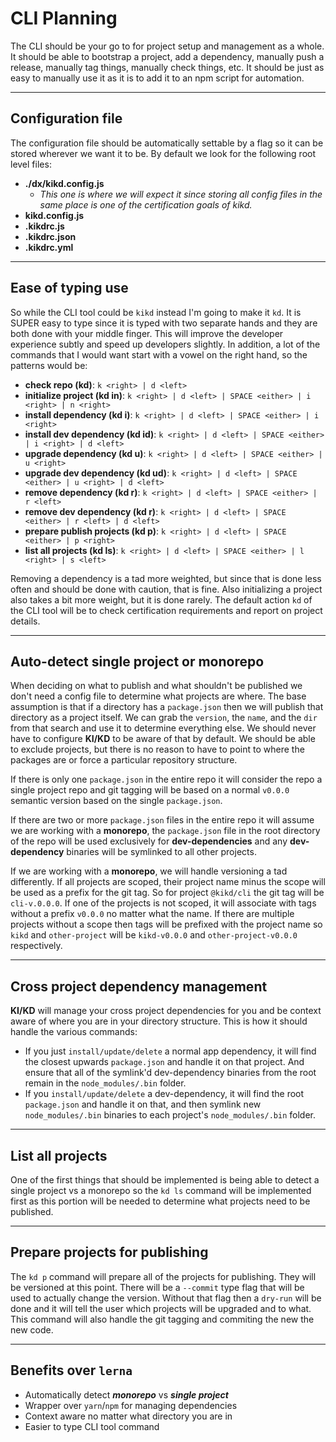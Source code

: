 # CLI Planning

The CLI should be your go to for project setup and management as a whole. It
should be able to bootstrap a project, add a dependency, manually push a
release, manually tag things, manually check things, etc. It should be just as
easy to manually use it as it is to add it to an npm script for automation.

---


## Configuration file

The configuration file should be automatically settable by a flag so it can be
stored wherever we want it to be. By default we look for the following root
level files:

 - **./dx/kikd.config.js**
     - *This one is where we will expect it since storing all config files in
       the same place is one of the certification goals of kikd.*
 - **kikd.config.js**
 - **.kikdrc.js**
 - **.kikdrc.json**
 - **.kikdrc.yml**

---


## Ease of typing use

So while the CLI tool could be `kikd` instead I'm going to make it `kd`. It is
SUPER easy to type since it is typed with two separate hands and they are both
done with your middle finger. This will improve the developer experience subtly
and speed up developers slightly. In addition, a lot of the commands that I
would want start with a vowel on the right hand, so the patterns would be:

 - **check repo (kd)**: `k <right> | d <left>`
 - **initialize project (kd in)**: `k <right> | d <left> | SPACE <either> | i <right> | n <right>`
 - **install dependency (kd i)**: `k <right> | d <left> | SPACE <either> | i <right>`
 - **install dev dependency (kd id)**: `k <right> | d <left> | SPACE <either> | i <right> | d <left>`
 - **upgrade dependency (kd u)**: `k <right> | d <left> | SPACE <either> | u <right>`
 - **upgrade dev dependency (kd ud)**: `k <right> | d <left> | SPACE <either> | u <right> | d <left>`
 - **remove dependency (kd r)**: `k <right> | d <left> | SPACE <either> | r <left>`
 - **remove dev dependency (kd r)**: `k <right> | d <left> | SPACE <either> | r <left> | d <left>`
 - **prepare publish projects (kd p)**: `k <right> | d <left> | SPACE <either> | p <right>`
 - **list all projects (kd ls)**: `k <right> | d <left> | SPACE <either> | l <right> | s <left>`

Removing a dependency is a tad more weighted, but since that is done less often
and should be done with caution, that is fine. Also initializing a project also
takes a bit more weight, but it is done rarely. The default action `kd` of the CLI
tool will be to check certification requirements and report on project details.

---


## Auto-detect single project or monorepo

When deciding on what to publish and what shouldn't be published we don't need a
config file to determine what projects are where. The base assumption is that if
a directory has a `package.json` then we will publish that directory as a
project itself. We can grab the `version`, the `name`, and the `dir` from that
search and use it to determine everything else. We should never have to
configure **KI/KD** to be aware of that by default. We should be able to exclude
projects, but there is no reason to have to point to where the packages are or
force a particular repository structure.

If there is only one `package.json` in the entire repo it will consider the repo
a single project repo and git tagging will be based on a normal `v0.0.0`
semantic version based on the single `package.json`.

If there are two or more `package.json` files in the entire repo it will assume
we are working with a **monorepo**, the `package.json` file in the root directory of
the repo will be used exclusively for **dev-dependencies** and any
**dev-dependency** binaries will be symlinked to all other projects.

If we are working with a **monorepo**, we will handle versioning a tad
differently. If all projects are scoped, their project name minus the scope will
be used as a prefix for the git tag. So for project `@kikd/cli` the git tag will
be `cli-v.0.0.0`. If one of the projects is not scoped, it will associate with
tags without a prefix `v0.0.0` no matter what the name. If there are multiple
projects without a scope then tags will be prefixed with the project name so
`kikd` and `other-project` will be `kikd-v0.0.0` and `other-project-v0.0.0`
respectively.

---


## Cross project dependency management

**KI/KD** will manage your cross project dependencies for you and be context
aware of where you are in your directory structure. This is how it should handle
the various commands:

 - If you just `install/update/delete` a normal app dependency, it will find the
   closest upwards `package.json` and handle it on that project. And ensure that
all of the symlink'd dev-dependency binaries from the root remain in the
`node_modules/.bin` folder.
 - If you `install/update/delete` a dev-dependency, it will find the root
   `package.json` and handle it on that, and then symlink new
`node_modules/.bin` binaries to each project's `node_modules/.bin` folder.

---


## List all projects

One of the first things that should be implemented is being able to detect a
single project vs a monorepo so the `kd ls` command will be implemented first as
this portion will be needed to determine what projects need to be published.

---


## Prepare projects for publishing

The `kd p` command will prepare all of the projects for publishing. They will be
versioned at this point. There will be a `--commit` type flag that will be used
to actually change the version. Without that flag then a `dry-run` will be done
and it will tell the user which projects will be upgraded and to what. This
command will also handle the git tagging and commiting the new the new code.

---


## Benefits over `lerna`

 - Automatically detect ***monorepo*** vs ***single project***
 - Wrapper over `yarn`/`npm` for managing dependencies
 - Context aware no matter what directory you are in
 - Easier to type CLI tool command
